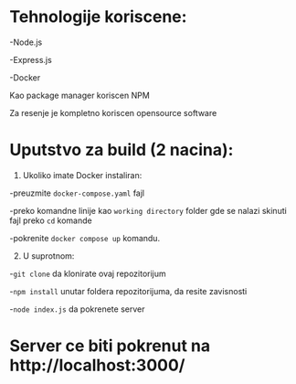 # Tehnologije koriscene:
-Node.js

-Express.js

-Docker

Kao package manager koriscen NPM

Za resenje je kompletno koriscen opensource software

# Uputstvo za build (2 nacina):

1) Ukoliko imate Docker instaliran:

-preuzmite `docker-compose.yaml` fajl

-preko komandne linije kao `working directory` folder gde se nalazi skinuti fajl preko `cd` komande

-pokrenite `docker compose up` komandu.

2) U suprotnom:

-`git clone` da klonirate ovaj repozitorijum

-`npm install` unutar foldera repozitorijuma, da resite zavisnosti

-`node index.js` da pokrenete server

# Server ce biti pokrenut na http://localhost:3000/
